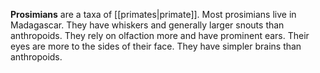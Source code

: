 **Prosimians** are a taxa of [[primates|primate]]. Most prosimians live in Madagascar. They have whiskers and generally larger snouts than anthropoids. They rely on olfaction more and have prominent ears. Their eyes are more to the sides of their face. They have simpler brains than anthropoids.